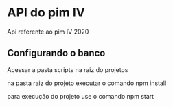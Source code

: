 # API do pim IV

Api referente ao pim IV 2020

## Configurando o banco

Acessar a pasta scripts na raiz do projetos

na pasta raiz do projeto executar o comando npm install

para execução do projeto use o comando npm start

